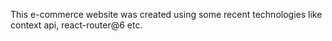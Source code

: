 This e-commerce website was created using some recent technologies like context api, react-router@6 etc. 
